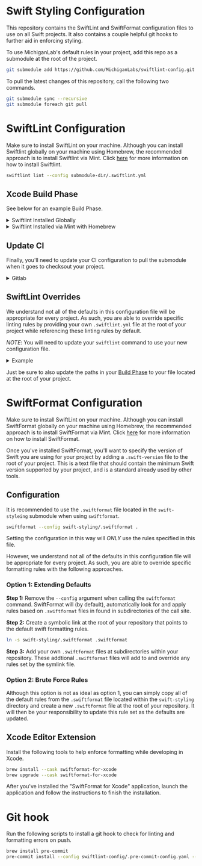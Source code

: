 # Swift Styling Configuration

This repository contains the SwiftLint and SwiftFormat configuration files to use on all Swift projects. It also contains a couple helpful git hooks to further aid in enforcing styling.

To use MichiganLab's default rules in your project, add this repo as a submodule at the root of the project.

```sh
git submodule add https://github.com/MichiganLabs/swiftlint-config.git
```

To pull the latest changes of this repository, call the following two commands.

```sh
git submodule sync --recursive
git submodule foreach git pull
```

# SwiftLint Configuration
Make sure to install SwiftLint on your machine. Although you can install Swiftlint globally on your machine using Homebrew, the recommended approach is to install Swiftlint via Mint. Click [here](https://github.com/realm/SwiftLint) for more information on how to install Swiftlint.


```sh
swiftlint lint --config submodule-dir/.swiftlint.yml
```

## Xcode Build Phase
See below for an example Build Phase.

<details>
<summary>Swiftlint Installed Globally</summary>

```sh
set -e

if ! which swiftlint >/dev/null; then
    echo "error: SwiftLint not installed, download from https://github.com/realm/SwiftLint"
    exit 1
fi

echo "swiftlint version:"
swiftlint version

# Uses the root .swiftlint.yml file that extends the practice specific file.
swiftlint lint --config swiftlint-config/.swiftlint.yml
```
</details>

<details>
<summary>Swiftlint Installed via Mint with Homebrew</summary>

```sh
export PATH="$PATH:/opt/homebrew/bin"

echo "swiftlint version:"
mint run realm/swiftlint swiftlint "--version"

# Uses the root .swiftlint.yml file that extends the practice specific file.
mint run realm/swiftlint swiftlint "--config" swiftlint-config/.swiftlint.yml
```
</details>


## Update CI
Finally, you'll need to update your CI configuration to pull the submodule when it goes to checksout your project.

<details>
<summary>Gitlab</summary>

```yml
before_script:
    - git submodule sync --recursive
    - git submodule foreach git pull
```

</details>

## SwiftLint Overrides

We understand not all of the defaults in this configuration file will be appropriate for every project. As such, you are able to override specific linting rules by providing your own `.swiftlint.yml` file at the root of your project while referencing these linting rules by default.

*NOTE*: You will need to update your `swiftlint` command to use your new configuration file.

<details>
<summary>Example</summary>

```yml
# Overrides from the parent configuration. Points to the linting defaults.
parent_config: swiftlint-config/.swiftlint.yml

indentation: 2

excluded:
  - test_derived_data/*

```

</details>

Just be sure to also update the paths in your [Build Phase](#xcode-build-phase) to your file located at the root of your project.


# SwiftFormat Configuration

Make sure to install SwiftLint on your machine. Although you can install SwiftFormat globally on your machine using Homebrew, the recommended approach is to install SwiftFormat via Mint. Click [here](https://github.com/nicklockwood/SwiftFormat) for more information on how to install SwiftFormat.

Once you've installed SwiftFormat, you'll want to specify the version of Swift you are using for your project by adding a `.swift-version` file to the root of your project. This is a text file that should contain the minimum Swift version supported by your project, and is a standard already used by other tools.

## Configuration

It is recommended to use the `.swiftformat` file located in the `swift-styleing` submodule when using `swiftformat`.

```sh
swiftformat --config swift-styling/.swiftformat .
```

Setting the configuration in this way will _ONLY_ use the rules specified in this file.

However, we understand not all of the defaults in this configuration file will be appropriate for every project. As such, you are able to override specific formatting rules with the following approaches.

### Option 1: Extending Defaults

**Step 1:** Remove the `--config` argument when calling the `swiftformat` command. SwiftFormat will (by default), automatically look for and apply rules based on `.swiftformat` files in found in subdirectories of the call site.

**Step 2:** Create a symbolic link at the root of your repository that points to the default swift formatting rules.

```sh
ln -s swift-styling/.swiftformat .swiftformat
```

**Step 3:** Add your own `.swiftformat` files at subdirectories within your repository. These addtional `.swiftformat` files will add to and override any rules set by the symlink file.

### Option 2: Brute Force Rules

Although this option is not as ideal as option 1, you can simply copy all of the default rules from the `.swiftformat` file located within the `swift-styling` directory and create a new `.swiftformat` file at the root of your repository. It will then be your responsibility to update this rule set as the defaults are updated.

## Xcode Editor Extension

Install the following tools to help enforce formatting while developing in Xcode.

```sh
brew install --cask swiftformat-for-xcode
brew upgrade --cask swiftformat-for-xcode
```

After you've installed the "SwiftFormat for Xcode" application, launch the application and follow the instructions to finish the installation.

# Git hook

Run the following scripts to install a git hook to check for linting and formatting errors on push.

```sh
brew install pre-commit
pre-commit install --config swiftlint-config/.pre-commit-config.yaml --hook-type pre-push
```
